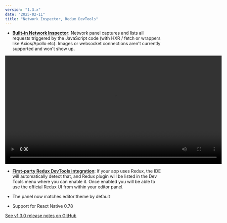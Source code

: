 ```yaml
---
version: "1.3.x"
date: "2025-02-11"
title: "Network Inspector, Redux DevTools"
---
```


- [**Built-in Network Inspector**](/docs/features/dev-tools#network-inspector): Network panel captures and lists all requests triggered by the JavaScript code (with HXR / fetch or wrappers like Axios/Apollo etc). Images or websocket connections aren't currently supported and won't show up.

<video autoPlay loop width="700" controls className="shadow-image changelog-item">
  <source src="/video/ide_network_inspector.mp4" type="video/mp4" />
</video>

- [**First-party Redux DevTools integration**](/docs/features/dev-tools#redux): If your app uses Redux, the IDE will automatically detect that, and Redux plugin will be listed in the Dev Tools menu where you can enable it. Once enabled you will be able to use the official Redux UI from within your editor panel.

- The panel now matches editor theme by default

- Support for React Native 0.78

<a href="https://github.com/software-mansion/radon-ide/releases/tag/v1.3.0" target="_blank">See v1.3.0 release notes on GitHub</a>
